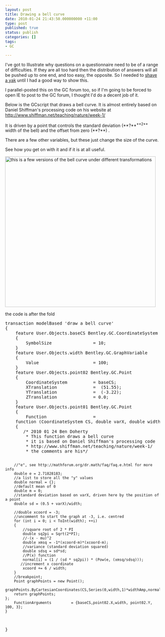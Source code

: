 ```yaml
---
layout: post
title: Drawing a bell curve
date: 2010-01-24 21:43:50.000000000 +11:00
type: post
published: true
status: publish
categories: []
tags:
- GC

---
```

<p>I've got to Illustrate why questions on a questionnaire need to be of a range of difficulties. If they are all too hard then the distribution of answers will all be pushed up to one end, and too easy, the opposite. So I needed to <a href="http://en.wiktionary.org/wiki/yak_shaving">shave a yak</a> until I had a good way to show this.</p>
<p>I parallel-posted this on the GC forum too, so if I'm going to be forced to open IE to post to the GC forum, I thought I'd do a decent job of it.</p>
<p>Below is the GCscript that draws a bell curve. It is almost entirely based on Daniel Shiffman's processing code on his website at  <a href="http://www.shiffman.net/teaching/nature/week-1/">http://www.shiffman.net/teaching/nature/week-1/</a></p>
<p>It is driven by a point that controls the standard deviation (**?**<sup>**2** </sup>width of the bell) and the offset from zero (**?**) .</p>
<p>There are a few other variables, but these just change the size of the curve.</p>
<p>See how you get on with it and if it is at all useful.</p>
<p><img title="Bell Curve" src="{{ site.baseurl }}/assets/original.aspx" border="0" alt="this is a few versions of the bell curve under different transformations" width="490" /></p>
<p>the code is after the fold </p>
<pre name="code" class="c-sharp">
transaction modelBased 'draw a bell curve'
{
    feature User.Objects.baseCS Bentley.GC.CoordinateSystem
    {
        SymbolSize                = 10;
    }
    feature User.Objects.width Bentley.GC.GraphVariable
    {
        Value                     = 100;
    }
    feature User.Objects.point02 Bentley.GC.Point
    {
        CoordinateSystem          = baseCS;
        XTranslation              = <free> (51.55);
        YTranslation              = <free> (-3.22);
        ZTranslation              = 0.0;
    }
    feature User.Objects.point01 Bentley.GC.Point
    {
        Function                  = 
    function (CoordinateSystem CS, double varX, double width, double xcoord, double amplification, double widthAmp)
    {
       /* 2010 01 24 Ben Doherty 
        * This function draws a bell curve
        * it is based on Daniel Shiffman's processing code
        * http://www.shiffman.net/teaching/nature/week-1/
        * the comments are his*/

        //"e", see http://mathforum.org/dr.math/faq/faq.e.html for more info
        double e = 2.71828183;                 
        //a list to store all the "y" values
        double normal = {};                    
        //default mean of 0 
        double m = 0;                          
        //standard deviation based on varX, driven here by the position of a point
        double sd = (0.5 + varX)/width;        

        //double xcoord = -3;                  
        //uncomment to start the graph at -3, i.e. centred
        for (int i = 0; i < ToInt(width); ++i)
        {
            //square root of 2 * PI
            double sq2pi = Sqrt(2*PI);                
            //-(x - mu)^2
            double xmsq = -1*(xcoord-m)*(xcoord-m);   
            //variance (standard deviation squared)
            double sdsq = sd*sd;                      
            //P(x) function
            normal[i] = (1 / (sd * sq2pi)) * (Pow(e, (xmsq/sdsq)));  
           //increment x coordinate
            xcoord += 6 / width;                      
        }
        //breakpoint;
        Point graphPoints = new Point();
        graphPoints.ByCartesianCoordinates(CS,Series(0,width,1)*widthAmp,normal*amplification,0);
        return graphPoints;
    };
        FunctionArguments         = {baseCS,point02.X,width, point02.Y, 100, 3};
    }
}
</free></free></pre>

